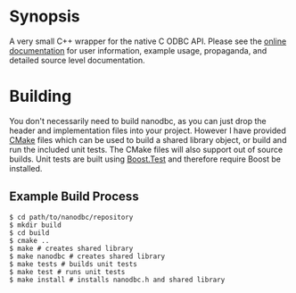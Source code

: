 # Synopsis

A very small C++ wrapper for the native C ODBC API. Please see the [online documentation](http://lexicalunit.github.com/nanodbc/) for user information, example usage, propaganda, and detailed source level documentation.

# Building

You don't necessarily need to build nanodbc, as you can just drop the header and implementation files into your project. However I have provided [CMake](www.cmake.org/) files which can be used to build a shared library object, or build and run the included unit tests. The CMake files will also support out of source builds. Unit tests are built using [Boost.Test](www.boost.org/doc/libs/release/libs/test/) and therefore require Boost be installed.

## Example Build Process

    $ cd path/to/nanodbc/repository
    $ mkdir build
    $ cd build
    $ cmake ..
    $ make # creates shared library
    $ make nanodbc # creates shared library
    $ make tests # builds unit tests
    $ make test # runs unit tests
    $ make install # installs nanodbc.h and shared library
